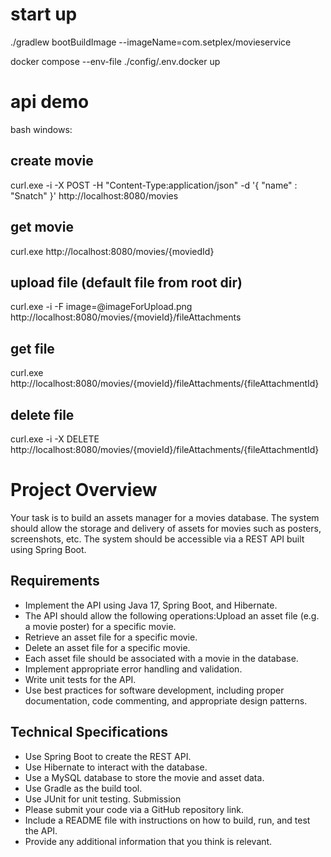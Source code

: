 # start up

./gradlew bootBuildImage --imageName=com.setplex/movieservice

docker compose --env-file ./config/.env.docker up

# api demo

bash windows:
## create movie

curl.exe -i -X POST -H "Content-Type:application/json" -d '{  "name" : "Snatch" }' http://localhost:8080/movies

## get movie

curl.exe http://localhost:8080/movies/{moviedId}

## upload file (default file from root dir)

curl.exe -i -F image=@imageForUpload.png http://localhost:8080/movies/{movieId}/fileAttachments

## get file

curl.exe http://localhost:8080/movies/{movieId}/fileAttachments/{fileAttachmentId}

## delete file

curl.exe -i -X DELETE http://localhost:8080/movies/{movieId}/fileAttachments/{fileAttachmentId}

# Project Overview
Your task is to build an assets manager for a movies database. The system should allow the storage and delivery of assets for movies such as posters, screenshots, etc. The system should be accessible via a REST API built using Spring Boot.
## Requirements
- Implement the API using Java 17, Spring Boot, and Hibernate.
- The API should allow the following operations:Upload an asset file (e.g. a movie poster) for a specific movie.
- Retrieve an asset file for a specific movie.
- Delete an asset file for a specific movie.
- Each asset file should be associated with a movie in the database.
- Implement appropriate error handling and validation.
- Write unit tests for the API.
- Use best practices for software development, including proper documentation, code commenting, and appropriate design patterns.
## Technical Specifications
- Use Spring Boot to create the REST API.
- Use Hibernate to interact with the database.
- Use a MySQL database to store the movie and asset data.
- Use Gradle as the build tool.
- Use JUnit for unit testing.
Submission
- Please submit your code via a GitHub repository link.
- Include a README file with instructions on how to build, run, and test the API.
- Provide any additional information that you think is relevant.
